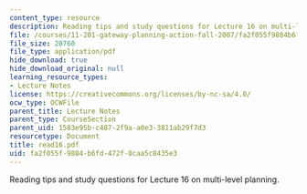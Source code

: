 ```yaml
---
content_type: resource
description: Reading tips and study questions for Lecture 16 on multi-level planning.
file: /courses/11-201-gateway-planning-action-fall-2007/fa2f055f9884b6fd472f0caa5c8435e3_read16.pdf
file_size: 20760
file_type: application/pdf
hide_download: true
hide_download_original: null
learning_resource_types:
- Lecture Notes
license: https://creativecommons.org/licenses/by-nc-sa/4.0/
ocw_type: OCWFile
parent_title: Lecture Notes
parent_type: CourseSection
parent_uid: 1583e95b-c487-2f9a-a0e3-3811ab29f7d3
resourcetype: Document
title: read16.pdf
uid: fa2f055f-9884-b6fd-472f-0caa5c8435e3
---
```

Reading tips and study questions for Lecture 16 on multi-level planning.